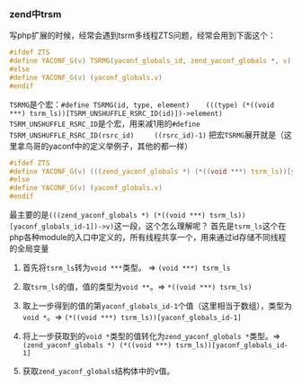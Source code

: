 ### zend中trsm
写php扩展的时候，经常会遇到tsrm多线程ZTS问题，经常会用到下面这个：
```c
#ifdef ZTS
#define YACONF_G(v) TSRMG(yaconf_globals_id, zend_yaconf_globals *, v)
#else
#define YACONF_G(v) (yaconf_globals.v)
#endif
```
`TSRMG`是个宏：`#define TSRMG(id, type, element)    (((type) (*((void ***) tsrm_ls))[TSRM_UNSHUFFLE_RSRC_ID(id)])->element)`
`TSRM_UNSHUFFLE_RSRC_ID`是个宏，用来减1用的`#define TSRM_UNSHUFFLE_RSRC_ID(rsrc_id)     ((rsrc_id)-1)`
把宏`TSRMG`展开就是（这里拿鸟哥的yaconf中的定义举例子，其他的都一样）
```c
#ifdef ZTS
#define YACONF_G(v) (((zend_yaconf_globals *) (*((void ***) tsrm_ls))[yaconf_globals_id-1])->v)
#else
#define YACONF_G(v) (yaconf_globals.v)
#endif
```
最主要的是`(((zend_yaconf_globals *) (*((void ***) tsrm_ls))[yaconf_globals_id-1])->v)`这一段，这个怎么理解呢？
首先是`tsrm_ls`这个在php各种module的入口中定义的，所有线程共享一个，用来通过id存储不同线程的全局变量


1. 首先将`tsrm_ls`转为`void ***`类型。 => `(void ***) tsrm_ls`

2. 取`tsrm_ls`的值，值的类型为`void **`。=> `*((void ***) tsrm_ls)`

3. 取上一步得到的值的第`yaconf_globals_id-1`个值（这里相当于数组），类型为`void *`。=> `(*((void ***) tsrm_ls))[yaconf_globals_id-1]`

4. 将上一步获取到的`void *`类型的值转化为`zend_yaconf_globals *`类型。=> `(zend_yaconf_globals *) (*((void ***) tsrm_ls))[yaconf_globals_id-1]`

5. 获取`zend_yaconf_globals`结构体中的v值。

